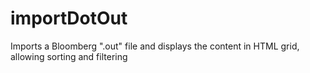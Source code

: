 # importDotOut
 Imports a Bloomberg ".out" file and displays the content in HTML grid, allowing sorting and filtering
